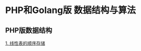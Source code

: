 # PHP和Golang版 数据结构与算法

## PHP版数据结构
[1. 线性表的顺序存储](https://github.com/Echo-Mr-Pengw/Data-Structure-And-Algorithm/blob/master/PHP/%E6%95%B0%E6%8D%AE%E7%BB%93%E6%9E%84/sequence.php)
